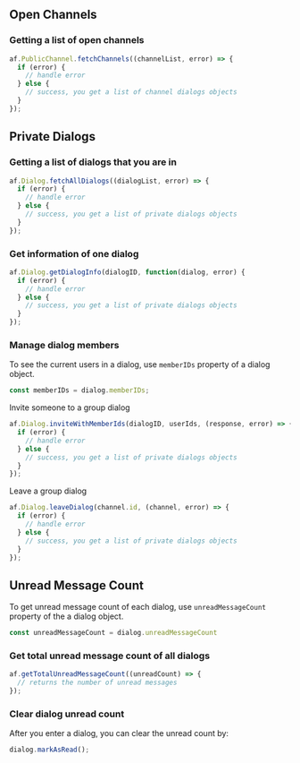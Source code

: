 ## Open Channels

### Getting a list of open channels
```javascript
af.PublicChannel.fetchChannels((channelList, error) => {
  if (error) {
    // handle error
  } else {
    // success, you get a list of channel dialogs objects
  }
});
```

## Private Dialogs

### Getting a list of dialogs that you are in
```javascript
af.Dialog.fetchAllDialogs((dialogList, error) => {
  if (error) {
    // handle error
  } else {
    // success, you get a list of private dialogs objects
  }
});
```
### Get information of one dialog
```javascript
af.Dialog.getDialogInfo(dialogID, function(dialog, error) {
  if (error) {
    // handle error
  } else {
    // success, you get a list of private dialogs objects
  }
});
```

### Manage dialog members
To see the current users in a dialog, use `memberIDs` property of a dialog object.
```javascript
const memberIDs = dialog.memberIDs;
```

Invite someone to a group dialog
```javascript
af.Dialog.inviteWithMemberIds(dialogID, userIds, (response, error) => {
  if (error) {
    // handle error
  } else {
    // success, you get a list of private dialogs objects
  }
});
```

Leave a group dialog
```javascript
af.Dialog.leaveDialog(channel.id, (channel, error) => {
  if (error) {
    // handle error
  } else {
    // success, you get a list of private dialogs objects
  }
});
```

## Unread Message Count
To get unread message count of each dialog, use `unreadMessageCount` property of the a dialog object.
```javascript
const unreadMessageCount = dialog.unreadMessageCount
```

### Get total unread message count of all dialogs
```javascript
af.getTotalUnreadMessageCount((unreadCount) => {
  // returns the number of unread messages
});
```

### Clear dialog unread count
After you enter a dialog, you can clear the unread count by:
```javascript
dialog.markAsRead();
```
